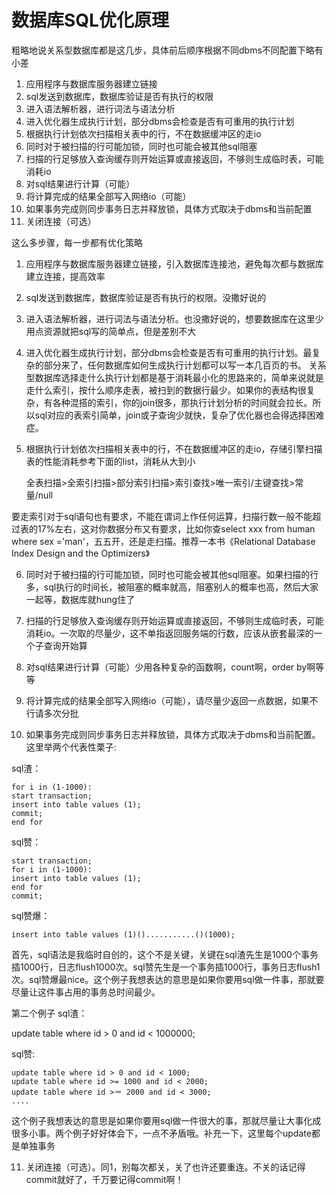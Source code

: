 数据库SQL优化原理
==
粗略地说关系型数据库都是这几步，具体前后顺序根据不同dbms不同配置下略有小差

1. 应用程序与数据库服务器建立链接
2. sql发送到数据库，数据库验证是否有执行的权限
3. 进入语法解析器，进行词法与语法分析
4. 进入优化器生成执行计划，部分dbms会检查是否有可重用的执行计划
5. 根据执行计划依次扫描相关表中的行，不在数据缓冲区的走io
6. 同时对于被扫描的行可能加锁，同时也可能会被其他sql阻塞
7. 扫描的行足够放入查询缓存则开始运算或直接返回，不够则生成临时表，可能消耗io
8. 对sql结果进行计算（可能）
9. 将计算完成的结果全部写入网络io（可能）
10. 如果事务完成则同步事务日志并释放锁，具体方式取决于dbms和当前配置
11. 关闭连接（可选）

这么多步骤，每一步都有优化策略

1. 应用程序与数据库服务器建立链接，引入数据库连接池，避免每次都与数据库建立连接，提高效率
2. sql发送到数据库，数据库验证是否有执行的权限。没撒好说的
3. 进入语法解析器，进行词法与语法分析。也没撒好说的，想要数据库在这里少用点资源就把sql写的简单点，但是差别不大
4. 进入优化器生成执行计划，部分dbms会检查是否有可重用的执行计划。最复杂的部分来了，任何数据库如何生成执行计划都可以写一本几百页的书。
关系型数据库选择走什么执行计划都是基于消耗最小化的思路来的，简单来说就是走什么索引，按什么顺序走表，被扫到的数据行最少。如果你的表结构很复杂，有各种混搭的索引，你的join很多，那执行计划分析的时间就会拉长。所以sql对应的表索引简单，join或子查询少就快，复杂了优化器也会得选择困难症。

5. 根据执行计划依次扫描相关表中的行，不在数据缓冲区的走io，存储引擎扫描表的性能消耗参考下面的list，消耗从大到小

    全表扫描>全索引扫描>部分索引扫描>索引查找>唯一索引/主键查找>常量/null

要走索引对于sql语句也有要求，不能在谓词上作任何运算，扫描行数一般不能超过表的17%左右，这对你数据分布又有要求，比如你查select xxx from human where sex ='man'，五五开，还是走扫描。推荐一本书《Relational Database Index Design and the Optimizers》

6. 同时对于被扫描的行可能加锁，同时也可能会被其他sql阻塞。如果扫描的行多，sql执行的时间长，被阻塞的概率就高，阻塞别人的概率也高，然后大家一起等，数据库就hung住了

7. 扫描的行足够放入查询缓存则开始运算或直接返回，不够则生成临时表，可能消耗io。一次取的尽量少，这不单指返回服务端的行数，应该从嵌套最深的一个子查询开始算

8. 对sql结果进行计算（可能）少用各种复杂的函数啊，count啊，order by啊等等

9. 将计算完成的结果全部写入网络io（可能），请尽量少返回一点数据，如果不行请多次分批

10. 如果事务完成则同步事务日志并释放锁，具体方式取决于dbms和当前配置。这里举两个代表性栗子:

sql渣：
```
for i in (1-1000):
start transaction;
insert into table values (1);
commit;
end for
```

sql赞：
```
start transaction;
for i in (1-1000):
insert into table values (1);
end for
commit;
```
sql赞爆：
```
insert into table values (1)()...........()(1000);
```
首先，sql语法是我临时自创的，这个不是关键，关键在sql渣先生是1000个事务插1000行，日志flush1000次。sql赞先生是一个事务插1000行，事务日志flush1次。sql赞爆最nice。这个例子我想表达的意思是如果你要用sql做一件事，那就要尽量让这件事占用的事务总时间最少。

第二个例子
sql渣：

update table where id > 0 and id < 1000000;

sql赞:
```
update table where id > 0 and id < 1000;
update table where id >= 1000 and id < 2000;
update table where id >＝ 2000 and id < 3000;
....
```
这个例子我想表达的意思是如果你要用sql做一件很大的事，那就尽量让大事化成很多小事。两个例子好好体会下，一点不矛盾哦。补充一下，这里每个update都是单独事务

11. 关闭连接（可选）。同1，别每次都关，关了也许还要重连。不关的话记得commit就好了，千万要记得commit啊！